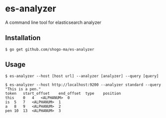# es-analyzer

A command line tool for elasticsearch analyzer

## Installation

```
$ go get github.com/shogo-ma/es-analyzer
```

## Usage

```
$ es-analyzer --host [host url] --analyzer [analyzer] --query [query]
```

```
$ es-analyzer --host http://localhost:9200 --analyzer standard --query "This is a pen."
token	start_offset	end_offset	type	position
this	0	4	<ALPHANUM>	0
is	5	7	<ALPHANUM>	1
a	8	9	<ALPHANUM>	2
pen	10	13	<ALPHANUM>	3
```

